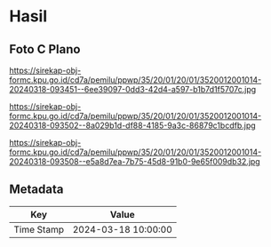# Hasil

## Foto C Plano

https://sirekap-obj-formc.kpu.go.id/cd7a/pemilu/ppwp/35/20/01/20/01/3520012001014-20240318-093451--6ee39097-0dd3-42d4-a597-b1b7d1f5707c.jpg

https://sirekap-obj-formc.kpu.go.id/cd7a/pemilu/ppwp/35/20/01/20/01/3520012001014-20240318-093502--8a029b1d-df88-4185-9a3c-86879c1bcdfb.jpg

https://sirekap-obj-formc.kpu.go.id/cd7a/pemilu/ppwp/35/20/01/20/01/3520012001014-20240318-093508--e5a8d7ea-7b75-45d8-91b0-9e65f009db32.jpg


## Metadata

| Key        | Value               |
| ---------- | ------------------- |
| Time Stamp | 2024-03-18 10:00:00 |



